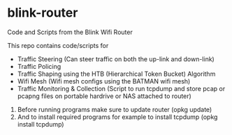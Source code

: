 # blink-router
Code and Scripts from the Blink Wifi Router

This repo contains code/scripts for
- Traffic Steering (Can steer traffic on both the up-link and down-link)
- Traffic Policing 
- Traffic Shaping using the HTB (Hierarchical Token Bucket) Algorithm
- Wifi Mesh (Wifi mesh configs using the BATMAN wifi mesh)
- Traffic Monitoring & Collection (Script to run tcpdump and store pcap or pcapng files on portable hardrive or NAS attached to router)

1. Before running programs make sure to update router (opkg update)
2. And to install required programs for example to install tcpdump (opkg install tcpdump)
